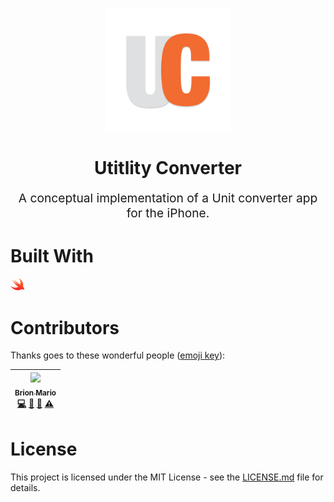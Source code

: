 <p align="center">
    <img style="display:block;text-align:center" src="./docs/logos/UC-logo-transparent.png" alt="logo-text" width="200" />
    <h1 align="center">Utitlity Converter</h1>
    <p align="center" style="font-size: 1.2rem;">A conceptual implementation of a Unit converter app for the iPhone.</p>
</p>

# Built With

<a href="https://swift.org/"><img src="./docs/readme-resources/swift_logo.svg" alt="swift" height="20" /></a>&nbsp;&nbsp;

# Contributors

Thanks goes to these wonderful people ([emoji key](https://github.com/kentcdodds/all-contributors#emoji-key)):

<!-- ALL-CONTRIBUTORS-LIST:START - Do not remove or modify this section -->
<!-- prettier-ignore -->
| [<img src="https://avatars3.githubusercontent.com/u/25959096?v=4" width="80px;"/><br /><sub><b>Brion Mario</b></sub>](https://www.linkedin.com/in/brion-mario/)<br />[💻](https://github.com/apareciumlabs/wfwf-jquery-mobile-fe/commits?author=brionmario "Code") [📖](https://github.com/apareciumlabs/wfwf-jquery-mobile-fe/commits?author=brionmario "Documentation") [🐛](https://github.com/apareciumlabs/wfwf-jquery-mobile-fe/issues?q=author%3Abrionmario "Bug reports") [⚠️](https://github.com/apareciumlabs/wfwf-jquery-mobile-fe/commits?author=brionmario "Tests") |
| :---: |

# License

This project is licensed under the MIT License - see the [LICENSE.md](LICENSE.md) file for details.

